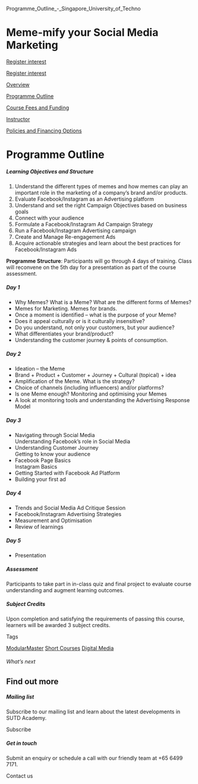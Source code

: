 Programme_Outline_-_Singapore_University_of_Techno



Meme-mify your Social Media Marketing
=====================================

[Register interest](/admissions/academy/short-courses/short-courses-register-your-interest/?coursename=meme-mify-your-social-media-marketing)

[Register interest](/admissions/academy/short-courses/short-courses-register-your-interest/?coursename=meme-mify-your-social-media-marketing)

[Overview](/course/meme-mify-your-social-media-marketing/#tabs)

[Programme Outline](/course/meme-mify-your-social-media-marketing/programme-outline/#tabs)

[Course Fees and Funding](/course/meme-mify-your-social-media-marketing/course-fees-and-funding/#tabs)

[Instructor](/course/meme-mify-your-social-media-marketing/instructor/#tabs)

[Policies and Financing Options](/course/meme-mify-your-social-media-marketing/policies-and-financing-options/#tabs)

Programme Outline
=================

##### **Learning Objectives and Structure**

1. Understand the different types of memes and how memes can play an important role in the marketing of a company’s brand and/or products.
2. Evaluate Facebook/Instagram as an Advertising platform
3. Understand and set the right Campaign Objectives based on business goals
4. Connect with your audience
5. Formulate a Facebook/Instagram Ad Campaign Strategy
6. Run a Facebook/Instagram Advertising campaign
7. Create and Manage Re-engagement Ads
8. Acquire actionable strategies and learn about the best practices for Facebook/Instagram Ads

**Programme Structure**: Participants will go through 4 days of training. Class will reconvene on the 5th day for a presentation as part of the course assessment.

##### Day 1

* Why Memes? What is a Meme? What are the different forms of Memes?
* Memes for Marketing. Memes for brands.
* Once a moment is identified – what is the purpose of your Meme?
* Does it appeal culturally or is it culturally insensitive?
* Do you understand, not only your customers, but your audience?
* What differentiates your brand/product?
* Understanding the customer journey & points of consumption.

##### Day 2

* Ideation – the Meme
* Brand + Product + Customer + Journey + Cultural (topical) + idea
* Amplification of the Meme. What is the strategy?
* Choice of channels (including influencers) and/or platforms?
* Is one Meme enough? Monitoring and optimising your Memes
* A look at monitoring tools and understanding the Advertising Response Model

##### Day 3

* Navigating through Social Media  
  Understanding Facebook’s role in Social Media
* Understanding Customer Journey  
  Getting to know your audience
* Facebook Page Basics  
  Instagram Basics
* Getting Started with Facebook Ad Platform
* Building your first ad

##### Day 4

* Trends and Social Media Ad Critique Session
* Facebook/Instagram Advertising Strategies
* Measurement and Optimisation
* Review of learnings

##### Day 5

* Presentation

##### **Assessment**

Participants to take part in in-class quiz and final project to evaluate course understanding and augment learning outcomes.

##### **Subject Credits**

Upon completion and satisfying the requirements of passing this course, learners will be awarded 3 subject credits.

Tags

[ModularMaster](/admissions/academy/courses-and-modules/?academy-type-course=792)
[Short Courses](/admissions/academy/courses-and-modules/?academy-type-course=780)
[Digital Media](/admissions/academy/courses-and-modules/?discipline=1711)

###### What’s next

Find out more
-------------

##### Mailing list

Subscribe to our mailing list and learn about the latest developments in SUTD Academy.

Subscribe

##### Get in touch

Submit an enquiry or schedule a call with our friendly team at +65 6499 7171.

Contact us

